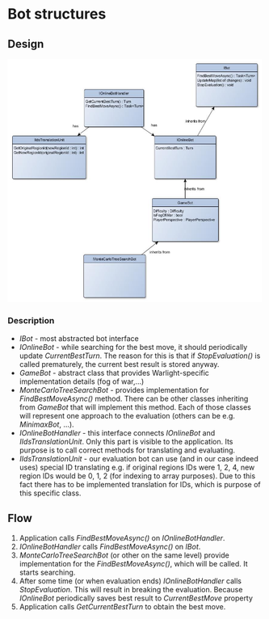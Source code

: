 # Bot structures

## Design
![Bot structures design image](botStructures.jpg)

### Description
- *IBot* - most abstracted bot interface
- *IOnlineBot* - while searching for the best move, it should periodically
update *CurrentBestTurn*. The reason for this is that if *StopEvaluation()* is called
prematurely, the current best result is stored anyway.
- *GameBot* - abstract class that provides Warlight-specific implementation details (fog of war,...)
- *MonteCarloTreeSearchBot* - provides implementation for *FindBestMoveAsync()* method.
There can be other classes inheriting from *GameBot* that will implement this method.
Each of those classes will represent one approach to the evaluation (others can be e.g. 
*MinimaxBot*, ...).
- *IOnlineBotHandler* - this interface connects *IOnlineBot* and *IIdsTranslationUnit*.
Only this part is visible to the application. Its purpose is to call correct methods
for translating and evaluating.
- *IIdsTranslationUnit* - our evaluation bot can use (and in our case indeed uses) special ID translating
e.g. if original regions IDs were 1, 2, 4, new region IDs would be 0, 1, 2 (for indexing
to array purposes). Due to this fact there has to be implemented translation for IDs, which
is purpose of this specific class.

## Flow
1. Application calls *FindBestMoveAsync()* on *IOnlineBotHandler*.
2. *IOnlineBotHandler* calls *FindBestMoveAsync()* on *IBot*.
3. *MonteCarloTreeSearchBot* (or other on the same level) provide implementation for the *FindBestMoveAsync()*,
which will be called. It starts searching.
4. After some time (or when evaluation ends) *IOnlineBotHandler* calls *StopEvaluation*.
This will result in breaking the evaluation. Because *IOnlineBot* periodically
saves best result to *CurrentBestMove* property
5. Application calls *GetCurrentBestTurn* to obtain the best move.